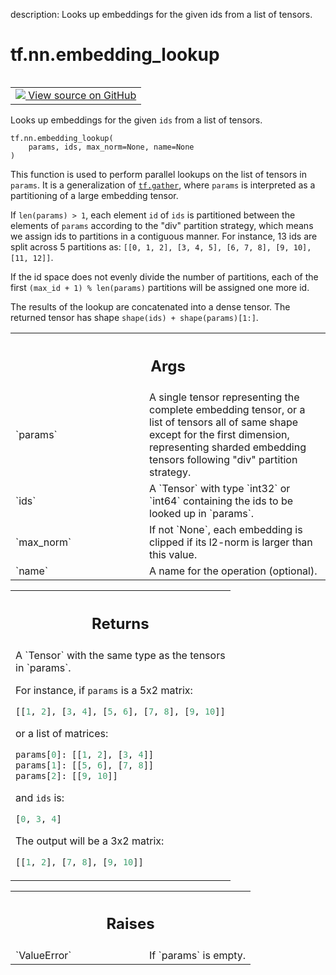 description: Looks up embeddings for the given ids from a list of tensors.

<div itemscope itemtype="http://developers.google.com/ReferenceObject">
<meta itemprop="name" content="tf.nn.embedding_lookup" />
<meta itemprop="path" content="Stable" />
</div>

# tf.nn.embedding_lookup

<!-- Insert buttons and diff -->

<table class="tfo-notebook-buttons tfo-api nocontent" align="left">
<td>
  <a target="_blank" href="https://github.com/tensorflow/tensorflow/blob/r2.3/tensorflow/python/ops/embedding_ops.py#L331-L394">
    <img src="https://www.tensorflow.org/images/GitHub-Mark-32px.png" />
    View source on GitHub
  </a>
</td>
</table>



Looks up embeddings for the given `ids` from a list of tensors.

<pre class="devsite-click-to-copy prettyprint lang-py tfo-signature-link">
<code>tf.nn.embedding_lookup(
    params, ids, max_norm=None, name=None
)
</code></pre>



<!-- Placeholder for "Used in" -->

This function is used to perform parallel lookups on the list of tensors in
`params`.  It is a generalization of <a href="../../tf/gather.md"><code>tf.gather</code></a>, where `params` is
interpreted as a partitioning of a large embedding tensor.

If `len(params) > 1`, each element `id` of `ids` is partitioned between the
elements of `params` according to the "div" partition strategy, which means we
assign ids to partitions in a contiguous manner. For instance, 13 ids are
split across 5 partitions as:
`[[0, 1, 2], [3, 4, 5], [6, 7, 8], [9, 10], [11, 12]]`.

If the id space does not evenly divide the number of partitions, each of the
first `(max_id + 1) % len(params)` partitions will be assigned one more id.

The results of the lookup are concatenated into a dense
tensor. The returned tensor has shape `shape(ids) + shape(params)[1:]`.

<!-- Tabular view -->
 <table class="responsive fixed orange">
<colgroup><col width="214px"><col></colgroup>
<tr><th colspan="2"><h2 class="add-link">Args</h2></th></tr>

<tr>
<td>
`params`
</td>
<td>
A single tensor representing the complete embedding tensor, or a
list of tensors all of same shape except for the first dimension,
representing sharded embedding tensors following "div" partition strategy.
</td>
</tr><tr>
<td>
`ids`
</td>
<td>
A `Tensor` with type `int32` or `int64` containing the ids to be looked
up in `params`.
</td>
</tr><tr>
<td>
`max_norm`
</td>
<td>
If not `None`, each embedding is clipped if its l2-norm is larger
than this value.
</td>
</tr><tr>
<td>
`name`
</td>
<td>
A name for the operation (optional).
</td>
</tr>
</table>



<!-- Tabular view -->
 <table class="responsive fixed orange">
<colgroup><col width="214px"><col></colgroup>
<tr><th colspan="2"><h2 class="add-link">Returns</h2></th></tr>
<tr class="alt">
<td colspan="2">
A `Tensor` with the same type as the tensors in `params`.

For instance, if `params` is a 5x2 matrix:

```python
[[1, 2], [3, 4], [5, 6], [7, 8], [9, 10]]
```

or a list of matrices:

```python
params[0]: [[1, 2], [3, 4]]
params[1]: [[5, 6], [7, 8]]
params[2]: [[9, 10]]
```

and `ids` is:

```python
[0, 3, 4]
```

The output will be a 3x2 matrix:

```python
[[1, 2], [7, 8], [9, 10]]
```
</td>
</tr>

</table>



<!-- Tabular view -->
 <table class="responsive fixed orange">
<colgroup><col width="214px"><col></colgroup>
<tr><th colspan="2"><h2 class="add-link">Raises</h2></th></tr>

<tr>
<td>
`ValueError`
</td>
<td>
If `params` is empty.
</td>
</tr>
</table>

